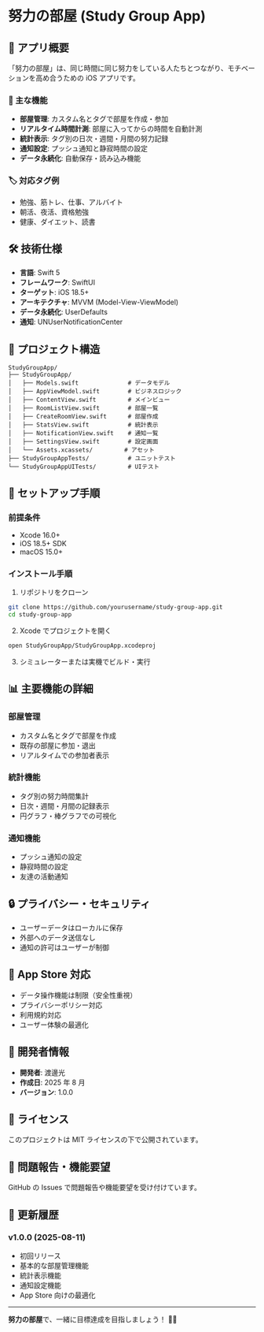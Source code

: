 # 努力の部屋 (Study Group App)

## 📱 アプリ概要

「努力の部屋」は、同じ時間に同じ努力をしている人たちとつながり、モチベーションを高め合うための iOS アプリです。

### 🎯 主な機能

- **部屋管理**: カスタム名とタグで部屋を作成・参加
- **リアルタイム時間計測**: 部屋に入ってからの時間を自動計測
- **統計表示**: タグ別の日次・週間・月間の努力記録
- **通知設定**: プッシュ通知と静寂時間の設定
- **データ永続化**: 自動保存・読み込み機能

### 🏷️ 対応タグ例

- 勉強、筋トレ、仕事、アルバイト
- 朝活、夜活、資格勉強
- 健康、ダイエット、読書

## 🛠️ 技術仕様

- **言語**: Swift 5
- **フレームワーク**: SwiftUI
- **ターゲット**: iOS 18.5+
- **アーキテクチャ**: MVVM (Model-View-ViewModel)
- **データ永続化**: UserDefaults
- **通知**: UNUserNotificationCenter

## 📁 プロジェクト構造

```
StudyGroupApp/
├── StudyGroupApp/
│   ├── Models.swift              # データモデル
│   ├── AppViewModel.swift        # ビジネスロジック
│   ├── ContentView.swift         # メインビュー
│   ├── RoomListView.swift        # 部屋一覧
│   ├── CreateRoomView.swift      # 部屋作成
│   ├── StatsView.swift           # 統計表示
│   ├── NotificationView.swift    # 通知一覧
│   ├── SettingsView.swift        # 設定画面
│   └── Assets.xcassets/         # アセット
├── StudyGroupAppTests/           # ユニットテスト
└── StudyGroupAppUITests/         # UIテスト
```

## 🚀 セットアップ手順

### 前提条件

- Xcode 16.0+
- iOS 18.5+ SDK
- macOS 15.0+

### インストール手順

1. リポジトリをクローン

```bash
git clone https://github.com/yourusername/study-group-app.git
cd study-group-app
```

2. Xcode でプロジェクトを開く

```bash
open StudyGroupApp/StudyGroupApp.xcodeproj
```

3. シミュレーターまたは実機でビルド・実行

## 📊 主要機能の詳細

### 部屋管理

- カスタム名とタグで部屋を作成
- 既存の部屋に参加・退出
- リアルタイムでの参加者表示

### 統計機能

- タグ別の努力時間集計
- 日次・週間・月間の記録表示
- 円グラフ・棒グラフでの可視化

### 通知機能

- プッシュ通知の設定
- 静寂時間の設定
- 友達の活動通知

## 🔒 プライバシー・セキュリティ

- ユーザーデータはローカルに保存
- 外部へのデータ送信なし
- 通知の許可はユーザーが制御

## 📱 App Store 対応

- データ操作機能は制限（安全性重視）
- プライバシーポリシー対応
- 利用規約対応
- ユーザー体験の最適化

## 🤝 開発者情報

- **開発者**: 渡邊光
- **作成日**: 2025 年 8 月
- **バージョン**: 1.0.0

## 📄 ライセンス

このプロジェクトは MIT ライセンスの下で公開されています。

## 🐛 問題報告・機能要望

GitHub の Issues で問題報告や機能要望を受け付けています。

## 🔄 更新履歴

### v1.0.0 (2025-08-11)

- 初回リリース
- 基本的な部屋管理機能
- 統計表示機能
- 通知設定機能
- App Store 向けの最適化

---

**努力の部屋**で、一緒に目標達成を目指しましょう！ 🎯✨

